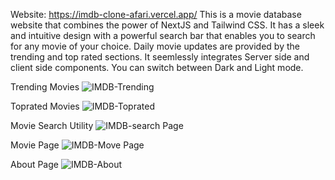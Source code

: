 Website: https://imdb-clone-afari.vercel.app/
This is a movie database website that combines the power of NextJS and Tailwind CSS. It has a sleek and intuitive design with a powerful search bar that enables you to search for any movie of your choice. Daily movie updates are provided by the trending and top rated sections. It seemlessly integrates Server side and client side components. You can switch between Dark and Light mode.

Trending Movies
![IMDB-Trending](https://github.com/Stephen-Afari/imdb/assets/62534292/6220ca48-d825-48cc-bc10-549417fabea8)

Toprated Movies
![IMDB-Toprated](https://github.com/Stephen-Afari/imdb/assets/62534292/902486ae-c08e-4a4d-8fad-66abd57196d8)

Movie Search Utility
![IMDB-search Page](https://github.com/Stephen-Afari/imdb/assets/62534292/1e7f865c-8577-45df-9440-b48433b15e15)

Movie Page
![IMDB-Move Page](https://github.com/Stephen-Afari/imdb/assets/62534292/15c6fda0-5581-4537-8b3f-95c2aeddbcb7)

About Page
![IMDB-About](https://github.com/Stephen-Afari/imdb/assets/62534292/fccae4d1-c8a8-4345-8ba4-134121b4b1fb)

